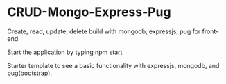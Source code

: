 # CRUD-Mongo-Express-Pug
Create, read, update, delete build with mongodb, expressjs, pug for front-end

Start the application by typing npm start

Starter template to see a basic functionality with expressjs, mongodb, and pug(bootstrap).
